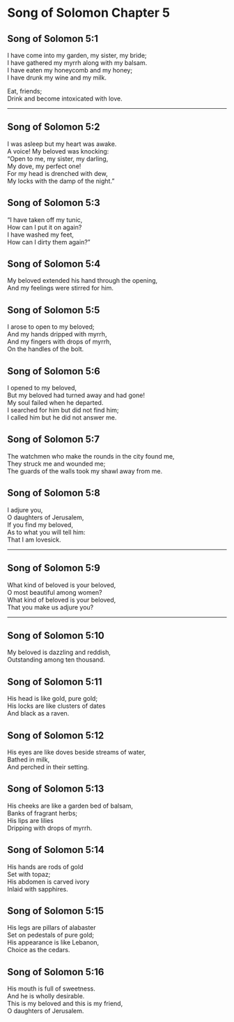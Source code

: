 # Song of Solomon Chapter 5

## Song of Solomon 5:1

I have come into my garden, my sister, my bride;  
I have gathered my myrrh along with my balsam.  
I have eaten my honeycomb and my honey;  
I have drunk my wine and my milk.

Eat, friends;  
Drink and become intoxicated with love.

---

## Song of Solomon 5:2

I was asleep but my heart was awake.  
A voice! My beloved was knocking:  
“Open to me, my sister, my darling,  
My dove, my perfect one!  
For my head is drenched with dew,  
My locks with the damp of the night.”

## Song of Solomon 5:3

“I have taken off my tunic,  
How can I put it on again?  
I have washed my feet,  
How can I dirty them again?”

## Song of Solomon 5:4

My beloved extended his hand through the opening,  
And my feelings were stirred for him.

## Song of Solomon 5:5

I arose to open to my beloved;  
And my hands dripped with myrrh,  
And my fingers with drops of myrrh,  
On the handles of the bolt.

## Song of Solomon 5:6

I opened to my beloved,  
But my beloved had turned away and had gone!  
My soul failed when he departed.  
I searched for him but did not find him;  
I called him but he did not answer me.

## Song of Solomon 5:7

The watchmen who make the rounds in the city found me,  
They struck me and wounded me;  
The guards of the walls took my shawl away from me.

## Song of Solomon 5:8

I adjure you,  
O daughters of Jerusalem,  
If you find my beloved,  
As to what you will tell him:  
That I am lovesick.

---

## Song of Solomon 5:9

What kind of beloved is your beloved,  
O most beautiful among women?  
What kind of beloved is your beloved,  
That you make us adjure you?

---

## Song of Solomon 5:10

My beloved is dazzling and reddish,  
Outstanding among ten thousand.

## Song of Solomon 5:11

His head is like gold, pure gold;  
His locks are like clusters of dates  
And black as a raven.

## Song of Solomon 5:12

His eyes are like doves beside streams of water,  
Bathed in milk,  
And perched in their setting.

## Song of Solomon 5:13

His cheeks are like a garden bed of balsam,  
Banks of fragrant herbs;  
His lips are lilies  
Dripping with drops of myrrh.

## Song of Solomon 5:14

His hands are rods of gold  
Set with topaz;  
His abdomen is carved ivory  
Inlaid with sapphires.

## Song of Solomon 5:15

His legs are pillars of alabaster  
Set on pedestals of pure gold;  
His appearance is like Lebanon,  
Choice as the cedars.

## Song of Solomon 5:16

His mouth is full of sweetness.  
And he is wholly desirable.  
This is my beloved and this is my friend,  
O daughters of Jerusalem.

